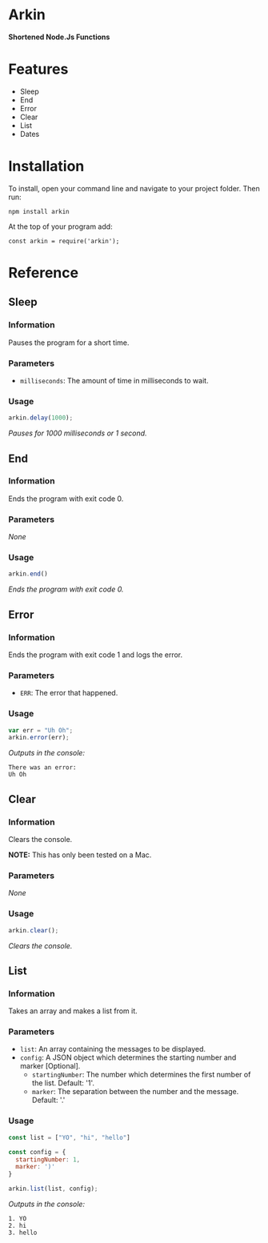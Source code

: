 # Arkin
**Shortened Node.Js Functions**

# Features

* Sleep
* End
* Error
* Clear
* List
* Dates

# Installation

To install, open your command line and navigate to your project folder. Then run:

`npm install arkin`

At the top of your program add:

`const arkin = require('arkin');`

# Reference

## Sleep

### Information

Pauses the program for a short time.

### Parameters

* `milliseconds`: The amount of time in milliseconds to wait.

### Usage

```javascript
arkin.delay(1000);
```
*Pauses for 1000 milliseconds or 1 second.*

## End

### Information

Ends the program with exit code 0.

### Parameters

*None*

### Usage

```javascript
arkin.end()
```
*Ends the program with exit code 0.*

## Error

### Information

Ends the program with exit code 1 and logs the error.

### Parameters

* `ERR`: The error that happened.

### Usage

```javascript
var err = "Uh Oh";
arkin.error(err);
```
*Outputs in the console:*

```
There was an error:
Uh Oh
```

## Clear

### Information

Clears the console.

**NOTE:** This has only been tested on a Mac.

### Parameters

*None*

### Usage

```javascript
arkin.clear();
```
*Clears the console.*

## List

### Information

Takes an array and makes a list from it.

### Parameters

* `list`: An array containing the messages to be displayed.
* `config`: A JSON object which determines the starting number and marker [Optional].
  - `startingNumber`: The number which determines the first number of the list. Default: '1'.
  - `marker`: The separation between the number and the message. Default: '.'

### Usage

```javascript
const list = ["YO", "hi", "hello"]

const config = {
  startingNumber: 1,
  marker: ')'
}

arkin.list(list, config);
```
*Outputs in the console:*
```
1. YO
2. hi
3. hello
```
